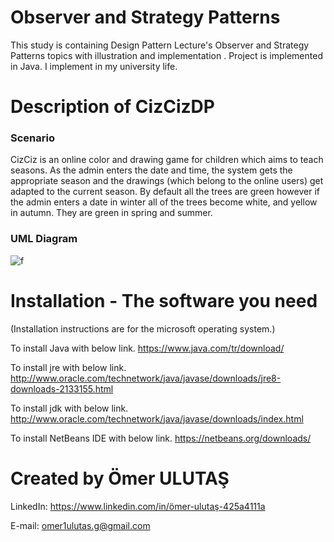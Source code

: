 # Observer and Strategy Patterns


This study is containing Design Pattern Lecture's  Observer and Strategy Patterns topics with illustration and implementation . Project is implemented in Java. I implement in my university life.

# Description of CizCizDP
### Scenario

 CizCiz is an online color and drawing game for children which aims to teach seasons. 
 As the admin enters the date and time, the system gets the appropriate season and the drawings (which belong to the online users) get adapted to the current season. 
 By default all the trees are green however if the admin enters a date in winter all of the trees become white,  and yellow in autumn. They are green in spring and summer.
 
 ### UML Diagram
 ![f](https://user-images.githubusercontent.com/19168041/35488769-b73c0692-049e-11e8-98ab-06d60a68bc3e.png)


# Installation - The software you need

(Installation instructions are for the microsoft operating system.)

To install Java with below link. https://www.java.com/tr/download/

To install jre with below link. http://www.oracle.com/technetwork/java/javase/downloads/jre8-downloads-2133155.html

To install jdk with below link. http://www.oracle.com/technetwork/java/javase/downloads/index.html

To install NetBeans IDE with below link. https://netbeans.org/downloads/
			  
		
# Created by Ömer ULUTAŞ

LinkedIn: https://www.linkedin.com/in/ömer-ulutaş-425a4111a 

E-mail: omer1ulutas.g@gmail.com

